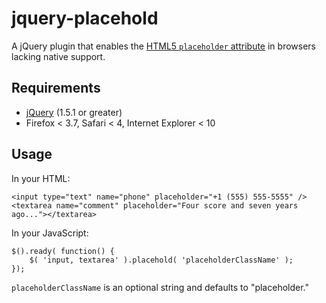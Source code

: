 # jquery-placehold

A jQuery plugin that enables the [HTML5 `placeholder` attribute](http://www.w3.org/TR/html5/common-input-element-attributes.html#the-placeholder-attribute) in browsers lacking native support.

## Requirements

* [jQuery](http://jquery.com/) (1.5.1 or greater)
* Firefox < 3.7, Safari < 4, Internet Explorer < 10

## Usage

In your HTML:

	<input type="text" name="phone" placeholder="+1 (555) 555-5555" />
	<textarea name="comment" placeholder="Four score and seven years ago..."></textarea>

In your JavaScript:

	$().ready( function() {
		$( 'input, textarea' ).placehold( 'placeholderClassName' );
	});

`placeholderClassName` is an optional string and defaults to "placeholder."